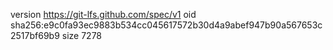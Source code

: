 version https://git-lfs.github.com/spec/v1
oid sha256:e9c0fa93ec9883b534cc045617572b30d4a9abef947b90a567653c2517bf69b9
size 7278
